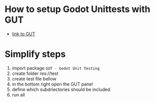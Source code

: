 # How to setup Godot Unittests with GUT

- [link to GUT](https://gut.readthedocs.io/en/9.3.1/Quick-Start.html)

# Simplify steps
1. import package `GUT - Godot Unit Testing` 
2. create folder res://test
3. create test file bellow
4. in the bottom right open the GUT panel
5. define which subdriectories should be included
6. run all